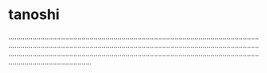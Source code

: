 # tanoshi
.............................................................................................................................................................................................................................................................................................................................................................................................................................